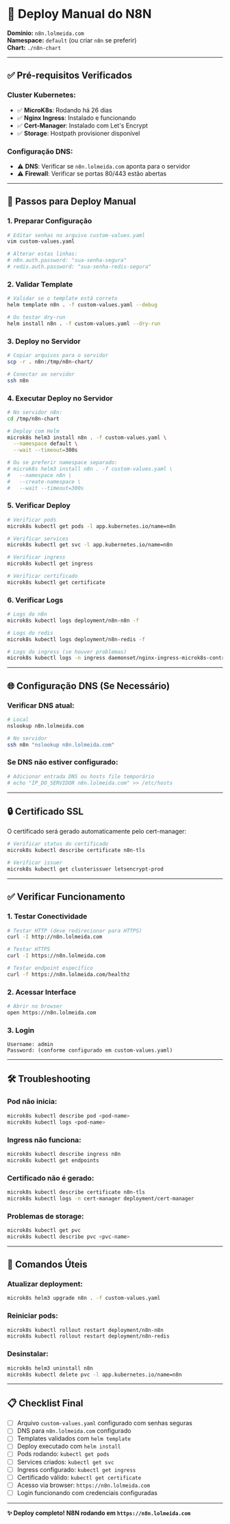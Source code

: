 # 🚀 **Deploy Manual do N8N**

**Domínio:** `n8n.lolmeida.com`  
**Namespace:** `default` (ou criar `n8n` se preferir)  
**Chart:** `./n8n-chart`  

---

## ✅ **Pré-requisitos Verificados**

### **Cluster Kubernetes:**
- ✅ **MicroK8s**: Rodando há 26 dias
- ✅ **Nginx Ingress**: Instalado e funcionando
- ✅ **Cert-Manager**: Instalado com Let's Encrypt
- ✅ **Storage**: Hostpath provisioner disponível

### **Configuração DNS:**
- ⚠️ **DNS**: Verificar se `n8n.lolmeida.com` aponta para o servidor
- ⚠️ **Firewall**: Verificar se portas 80/443 estão abertas

---

## 🔧 **Passos para Deploy Manual**

### **1. Preparar Configuração**

```bash
# Editar senhas no arquivo custom-values.yaml
vim custom-values.yaml

# Alterar estas linhas:
# n8n.auth.password: "sua-senha-segura"
# redis.auth.password: "sua-senha-redis-segura"
```

### **2. Validar Template**

```bash
# Validar se o template está correto
helm template n8n . -f custom-values.yaml --debug

# Ou testar dry-run
helm install n8n . -f custom-values.yaml --dry-run
```

### **3. Deploy no Servidor**

```bash
# Copiar arquivos para o servidor
scp -r . n8n:/tmp/n8n-chart/

# Conectar ao servidor
ssh n8n
```

### **4. Executar Deploy no Servidor**

```bash
# No servidor n8n:
cd /tmp/n8n-chart

# Deploy com Helm
microk8s helm3 install n8n . -f custom-values.yaml \
  --namespace default \
  --wait --timeout=300s

# Ou se preferir namespace separado:
# microk8s helm3 install n8n . -f custom-values.yaml \
#   --namespace n8n \
#   --create-namespace \
#   --wait --timeout=300s
```

### **5. Verificar Deploy**

```bash
# Verificar pods
microk8s kubectl get pods -l app.kubernetes.io/name=n8n

# Verificar services
microk8s kubectl get svc -l app.kubernetes.io/name=n8n

# Verificar ingress
microk8s kubectl get ingress

# Verificar certificado
microk8s kubectl get certificate
```

### **6. Verificar Logs**

```bash
# Logs do n8n
microk8s kubectl logs deployment/n8n-n8n -f

# Logs do redis
microk8s kubectl logs deployment/n8n-redis -f

# Logs do ingress (se houver problemas)
microk8s kubectl logs -n ingress daemonset/nginx-ingress-microk8s-controller
```

---

## 🌐 **Configuração DNS (Se Necessário)**

### **Verificar DNS atual:**
```bash
# Local
nslookup n8n.lolmeida.com

# No servidor
ssh n8n "nslookup n8n.lolmeida.com"
```

### **Se DNS não estiver configurado:**
```bash
# Adicionar entrada DNS ou hosts file temporário
# echo "IP_DO_SERVIDOR n8n.lolmeida.com" >> /etc/hosts
```

---

## 🔒 **Certificado SSL**

O certificado será gerado automaticamente pelo cert-manager:

```bash
# Verificar status do certificado
microk8s kubectl describe certificate n8n-tls

# Verificar issuer
microk8s kubectl get clusterissuer letsencrypt-prod
```

---

## ✅ **Verificar Funcionamento**

### **1. Testar Conectividade**
```bash
# Testar HTTP (deve redirecionar para HTTPS)
curl -I http://n8n.lolmeida.com

# Testar HTTPS
curl -I https://n8n.lolmeida.com

# Testar endpoint específico
curl -f https://n8n.lolmeida.com/healthz
```

### **2. Acessar Interface**
```bash
# Abrir no browser
open https://n8n.lolmeida.com
```

### **3. Login**
```
Username: admin
Password: (conforme configurado em custom-values.yaml)
```

---

## 🛠️ **Troubleshooting**

### **Pod não inicia:**
```bash
microk8s kubectl describe pod <pod-name>
microk8s kubectl logs <pod-name>
```

### **Ingress não funciona:**
```bash
microk8s kubectl describe ingress n8n
microk8s kubectl get endpoints
```

### **Certificado não é gerado:**
```bash
microk8s kubectl describe certificate n8n-tls
microk8s kubectl logs -n cert-manager deployment/cert-manager
```

### **Problemas de storage:**
```bash
microk8s kubectl get pvc
microk8s kubectl describe pvc <pvc-name>
```

---

## 🔄 **Comandos Úteis**

### **Atualizar deployment:**
```bash
microk8s helm3 upgrade n8n . -f custom-values.yaml
```

### **Reiniciar pods:**
```bash
microk8s kubectl rollout restart deployment/n8n-n8n
microk8s kubectl rollout restart deployment/n8n-redis
```

### **Desinstalar:**
```bash
microk8s helm3 uninstall n8n
microk8s kubectl delete pvc -l app.kubernetes.io/name=n8n
```

---

## 📋 **Checklist Final**

- [ ] Arquivo `custom-values.yaml` configurado com senhas seguras
- [ ] DNS para `n8n.lolmeida.com` configurado
- [ ] Templates validados com `helm template`
- [ ] Deploy executado com `helm install`
- [ ] Pods rodando: `kubectl get pods`
- [ ] Services criados: `kubectl get svc`
- [ ] Ingress configurado: `kubectl get ingress`
- [ ] Certificado válido: `kubectl get certificate`
- [ ] Acesso via browser: `https://n8n.lolmeida.com`
- [ ] Login funcionando com credenciais configuradas

---

**✨ Deploy completo! N8N rodando em `https://n8n.lolmeida.com`** 